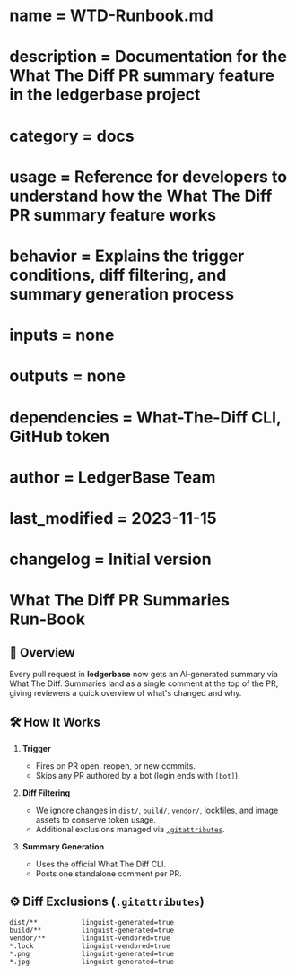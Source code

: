 # name = WTD-Runbook.md
# description = Documentation for the What The Diff PR summary feature in the ledgerbase project
# category = docs
# usage = Reference for developers to understand how the What The Diff PR summary feature works
# behavior = Explains the trigger conditions, diff filtering, and summary generation process
# inputs = none
# outputs = none
# dependencies = What-The-Diff CLI, GitHub token
# author = LedgerBase Team
# last_modified = 2023-11-15
# changelog = Initial version

# What The Diff PR Summaries Run‑Book

## 📖 Overview

Every pull request in **ledgerbase** now gets an AI‑generated summary via What The Diff. Summaries land as a single comment at the top of the PR, giving reviewers a quick overview of what's changed and why.

## 🛠️ How It Works

1. **Trigger**
    - Fires on PR open, reopen, or new commits.
    - Skips any PR authored by a bot (login ends with `[bot]`).
2. **Diff Filtering**

    - We ignore changes in `dist/`, `build/`, `vendor/`, lockfiles, and image assets to conserve token usage.
    - Additional exclusions managed via [`.gitattributes`](#diff-exclusions).

3. **Summary Generation**
    - Uses the official What The Diff CLI.
    - Posts one standalone comment per PR.

## ⚙️ Diff Exclusions (`.gitattributes`)

```gitattributes
dist/**           linguist-generated=true
build/**          linguist-generated=true
vendor/**         linguist-vendored=true
*.lock            linguist-vendored=true
*.png             linguist-generated=true
*.jpg             linguist-generated=true
```
